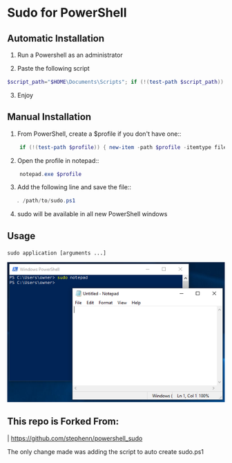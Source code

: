 
# Sudo for PowerShell


## Automatic Installation

1. Run a Powershell as an administrator

2. Paste the following script

```powershell
$script_path="$HOME\Documents\Scripts"; if (!(test-path $script_path)) {New-Item -ItemType directory $script_path} if (!(test-path $profile)) { new-item -path $profile -itemtype file -force }". $script_path\sudo.ps1" | Out-File $profile -append; "function sudo(){if (`$args.Length -eq 1){start-process `$args[0] -verb `"runAs`"} if (`$args.Length -gt 1){start-process `$args[0] -ArgumentList `$args[1..`$args.Length] -verb `"runAs`"}}" | Out-File $script_path\sudo.ps1; powershell
```


3. Enjoy

## Manual Installation
1. From PowerShell, create a $profile if you don't have one::
```powershell
    if (!(test-path $profile)) { new-item -path $profile -itemtype file -force }
```
2. Open the profile in notepad::
```powershell
    notepad.exe $profile
```   
3. Add the following line and save the file::
```powershell
   . /path/to/sudo.ps1
```   
4. sudo will be available in all new PowerShell windows

## Usage
``sudo application [arguments ...]``

![alt text](./img/powershell_sudo_notepad.PNG?style=centerme)

## This repo is Forked From: 
| https://github.com/stephenn/powershell_sudo

The only change made was adding the script to auto create sudo.ps1


